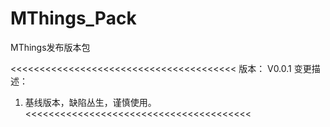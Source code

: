 # MThings_Pack
MThings发布版本包

<<<<<<<<<<<<<<<<<<<<<<<<<<<<<<<<<<<<<<<
版本：   V0.0.1
变更描述：
1. 基线版本，缺陷丛生，谨慎使用。
<<<<<<<<<<<<<<<<<<<<<<<<<<<<<<<<<<<<<<<
